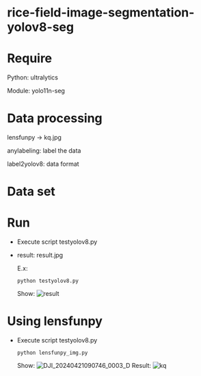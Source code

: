 # rice-field-image-segmentation-yolov8-seg
# Require 

  Python: ultralytics
  
  Module: yolo11n-seg
# Data processing

  lensfunpy -> kq.jpg
  
  anylabeling: label the data
  
  label2yolov8: data format

# Data set
  
# Run

  - Execute script testyolov8.py
  - result: result.jpg

    E.x:
    
        python testyolov8.py

    Show:
    ![result](https://github.com/user-attachments/assets/b3bf29e3-fb00-44c5-9490-40026cb81d3f)
# Using lensfunpy

- Execute script testyolov8.py

      python lensfunpy_img.py

  Show:
  ![DJI_20240421090746_0003_D](https://github.com/user-attachments/assets/159b7b72-a842-406c-84a7-beca2fc48058)
  Result:
  ![kq](https://github.com/user-attachments/assets/d39522c6-ce6a-48be-ad08-478dcc96ae97)


  
  
